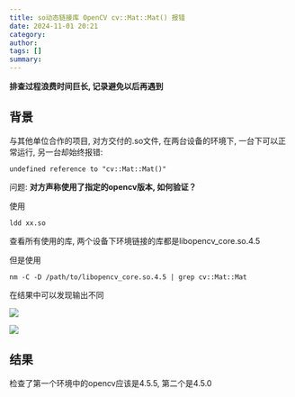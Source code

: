 ```yaml
---
title: so动态链接库 OpenCV cv::Mat::Mat() 报错
date: 2024-11-01 20:21
category: 
author: 
tags: []
summary: 
---
```


**排查过程浪费时间巨长, 记录避免以后再遇到**

## 背景

与其他单位合作的项目, 对方交付的.so文件, 在两台设备的环境下, 一台下可以正常运行, 另一台却始终报错: 

~~~
undefined reference to "cv::Mat::Mat()"
~~~

问题: **对方声称使用了指定的opencv版本, 如何验证？**

使用
~~~
ldd xx.so 
~~~

查看所有使用的库, 两个设备下环境链接的库都是libopencv_core.so.4.5

但是使用
~~~
nm -C -D /path/to/libopencv_core.so.4.5 | grep cv::Mat::Mat
~~~

在结果中可以发现输出不同

![](/assets/img/2024-11-01-20-24-46.png)

![](/assets/img/2024-11-01-20-27-41.png)

## 结果

检查了第一个环境中的opencv应该是4.5.5, 第二个是4.5.0

